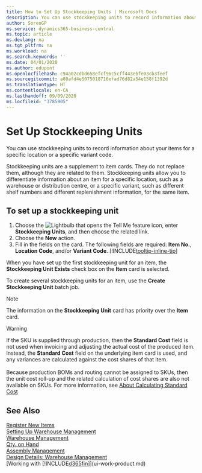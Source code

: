 ```yaml
---
title: How to Set Up Stockkeeping Units | Microsoft Docs
description: You can use stockkeeping units to record information about your items for a specific location or a specific variant code.
author: SorenGP
ms.service: dynamics365-business-central
ms.topic: article
ms.devlang: na
ms.tgt_pltfrm: na
ms.workload: na
ms.search.keywords: ''
ms.date: 04/01/2020
ms.author: edupont
ms.openlocfilehash: c94a02cdbd658efcf96c5cff443ebfe03cb3feef
ms.sourcegitcommit: a80afd4e5075018716efad76d82a54e158f1392d
ms.translationtype: HT
ms.contentlocale: en-CA
ms.lasthandoff: 09/09/2020
ms.locfileid: "3785905"
---
```

# <a name="set-up-stockkeeping-units"></a>Set Up Stockkeeping Units
You can use stockkeeping units to record information about your items for a specific location or a specific variant code.  

 Stockkeeping units are a supplement to item cards. They do not replace them, although they are related to them. Stockkeeping units allow you to differentiate information about an item for a specific location, such as a warehouse or distribution centre, or a specific variant, such as different shelf numbers and different replenishment information, for the same item.  

## <a name="to-set-up-a-stockkeeping-unit"></a>To set up a stockkeeping unit  

1.  Choose the ![Lightbulb that opens the Tell Me feature](media/ui-search/search_small.png "Tell me what you want to do") icon, enter **Stockkeeping Units**, and then choose the related link.  
2.  Choose the **New** action.  
3.  Fill in the fields on the card. The following fields are required: **Item No.**, **Location Code**, and/or **Variant Code**. [!INCLUDE[tooltip-inline-tip](includes/tooltip-inline-tip_md.md)]  

When you have set up the first stockkeeping unit for an item, the **Stockkeeping Unit Exists** check box on the **Item** card is selected.  

To create several stockkeeping units for an item, use the **Create Stockkeeping Unit** batch job.  

> [!NOTE]  
>  The information on the **Stockkeeping Unit** card has priority over the **Item** card.

> [!Warning]
> If the SKU is supplied through production, then the **Standard Cost** field is not used when invoicing and adjusting the actual cost of the produced item. Instead, the **Standard Cost** field on the underlying item card is used, and any variances are calculated against the cost shares of that item.<br /><br />
> Because production BOMs and routing cannot be assigned to SKUs, then the unit cost roll-up and the related calculation of cost shares are also not available on SKUs. For more information, see [About Calculating Standard Cost](finance-about-calculating-standard-cost.md)

## <a name="see-also"></a>See Also  
[Register New Items](inventory-how-register-new-items.md)  
[Setting Up Warehouse Management](warehouse-setup-warehouse.md)  
[Warehouse Management](warehouse-manage-warehouse.md)  
[Qty. on Hand](inventory-manage-inventory.md)  
[Assembly Management](assembly-assemble-items.md)    
[Design Details: Warehouse Management](design-details-warehouse-management.md)  
[Working with [!INCLUDE[d365fin](includes/d365fin_md.md)]](ui-work-product.md)  

